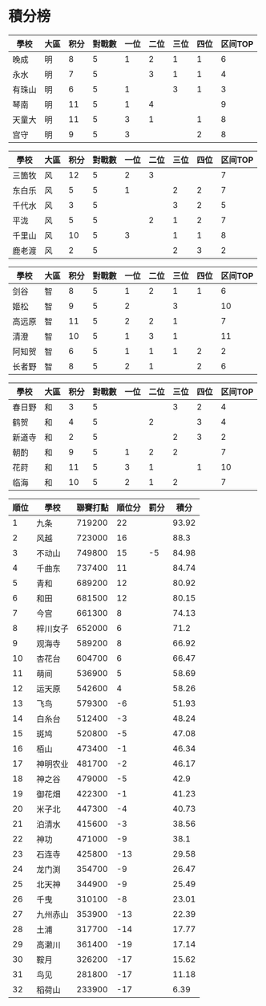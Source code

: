 # 積分榜

| 學校   | 大區 | 积分 | 對戰數 | 一位 | 二位 | 三位 | 四位 | 区间TOP |
| ------ | ---- | ---- | ------ | ---- | ---- | ---- | ---- | ------- |
| 晚成   | 明   | 8    | 5      | 1    | 2    | 1    | 1    | 6       |
| 永水   | 明   | 7    | 5      |      | 3    | 1    | 1    | 4       |
| 有珠山 | 明   | 6    | 5      | 1    |      | 3    | 1    | 3       |
| 琴南   | 明   | 11   | 5      | 1    | 4    |      |      | 9       |
| 天童大 | 明   | 11   | 5      | 3    | 1    |      | 1    | 8       |
| 宫守   | 明   | 9    | 5      | 3    |      |      | 2    | 8       |

| 學校   | 大區 | 积分 | 對戰數 | 一位 | 二位 | 三位 | 四位 | 区间TOP |
| ------ | ---- | ---- | ------ | ---- | ---- | ---- | ---- | ------- |
| 三箇牧 | 风   | 12   | 5      | 2    | 3    |      |      | 7       |
| 东白乐 | 风   | 5    | 5      | 1    |      | 2    | 2    | 7       |
| 千代水 | 风   | 3    | 5      |      |      | 3    | 2    | 5       |
| 平泷   | 风   | 5    | 5      |      | 2    | 1    | 2    | 7       |
| 千里山 | 风   | 10   | 5      | 3    |      | 1    | 1    | 8       |
| 鹿老渡 | 风   | 2    | 5      |      |      | 2    | 3    | 2       |

| 學校   | 大區 | 积分 | 對戰數 | 一位 | 二位 | 三位 | 四位 | 区间TOP |
| ------ | ---- | ---- | ------ | ---- | ---- | ---- | ---- | ------- |
| 剑谷   | 智   | 8    | 5      | 1    | 2    | 1    | 1    | 6       |
| 姬松   | 智   | 9    | 5      | 2    |      | 3    |      | 10      |
| 高远原 | 智   | 11   | 5      | 2    | 2    | 1    |      | 7       |
| 清澄   | 智   | 10   | 5      | 1    | 3    | 1    |      | 11      |
| 阿知贺 | 智   | 6    | 5      | 1    | 1    | 1    | 2    | 2       |
| 长者野 | 智   | 8    | 5      | 2    | 1    |      | 2    | 6       |

| 學校   | 大區 | 积分 | 對戰數 | 一位 | 二位 | 三位 | 四位 | 区间TOP |
| ------ | ---- | ---- | ------ | ---- | ---- | ---- | ---- | ------- |
| 春日野 | 和   | 3    | 5      |      |      | 3    | 2    | 4       |
| 鹤贺   | 和   | 4    | 5      |      | 2    |      | 3    | 4       |
| 新道寺 | 和   | 2    | 5      |      |      | 2    | 3    | 2       |
| 朝酌   | 和   | 9    | 5      | 1    | 2    | 2    |      | 7       |
| 花莳   | 和   | 11   | 5      | 3    | 1    |      | 1    | 10      |
| 临海   | 和   | 10   | 5      | 2    | 1    | 2    |      | 7       |

順位|學校|聯賽打點|順位分|罰分|積分
-|-|-|-|-|-
1|九条|719200|22||93.92
2|风越|723000|16||88.3
3|不动山|749800|15|-5|84.98
4|千曲东|737400|11||84.74
5|青和|689200|12||80.92
6|和田|681500|12||80.15
7|今宫|661300|8||74.13
8|梓川女子|652000|6||71.2
9|观海寺|589200|8||66.92
10|杏花台|604700|6||66.47
11|萌间|536900|5||58.69
12|运天原|542600|4||58.26
13|飞鸟|579300|-6||51.93
14|白糸台|512400|-3||48.24
15|斑鸠|520800|-5||47.08
16|栢山|473400|-1||46.34
17|神明农业|481700|-2||46.17
18|神之谷|479000|-5||42.9
19|御花畑|422300|-1||41.23
20|米子北|447300|-4||40.73
21|泊清水|415600|-3||38.56
22|神功|471000|-9||38.1
23|石连寺|425800|-13||29.58
24|龙门渕|354700|-9||26.47
25|北天神|344900|-9||25.49
26|千曳|310100|-8||23.01
27|九州赤山|353900|-13||22.39
28|土浦|317700|-14||17.77
29|高濑川|361400|-19||17.14
30|鞍月|326200|-17||15.62
31|鸟见|281800|-17||11.18
32|稻荷山|233900|-17||6.39
